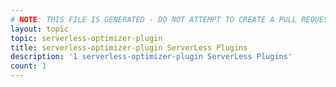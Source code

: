 ```yaml
---
# NOTE: THIS FILE IS GENERATED - DO NOT ATTEMPT TO CREATE A PULL REQUEST TO UPDATE THE DATA. 
layout: topic
topic: serverless-optimizer-plugin
title: serverless-optimizer-plugin ServerLess Plugins
description: '1 serverless-optimizer-plugin ServerLess Plugins'
count: 1
---
```

